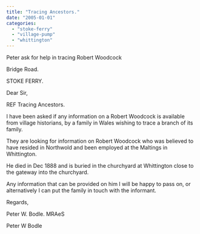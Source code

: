 ```yaml
---
title: "Tracing Ancestors."
date: "2005-01-01"
categories: 
  - "stoke-ferry"
  - "village-pump"
  - "whittington"
---
```


Peter ask for help in tracing Robert Woodcock

Bridge Road.

STOKE FERRY.

Dear Sir,

REF Tracing Ancestors.

I have been asked if any information on a Robert Woodcock is available from village historians, by a family in Wales wishing to trace a branch of its family.

They are looking for information on Robert Woodcock who was believed to have resided in Northwold and been employed at the Maltings in Whittington.

He died in Dec 1888 and is buried in the churchyard at Whittington close to the gateway into the churchyard.

Any information that can be provided on him I will be happy to pass on, or alternatively I can put the family in touch with the informant.

Regards,

Peter W. Bodle. MRAeS

Peter W Bodle

